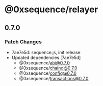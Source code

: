 # @0xsequence/relayer

## 0.7.0
### Patch Changes

- 7ae7e5d: sequence.js, init release
- Updated dependencies [7ae7e5d]
  - @0xsequence/abi@0.7.0
  - @0xsequence/chaind@0.7.0
  - @0xsequence/config@0.7.0
  - @0xsequence/transactions@0.7.0

